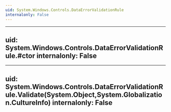 ```yaml
---
uid: System.Windows.Controls.DataErrorValidationRule
internalonly: False
---
```


---
uid: System.Windows.Controls.DataErrorValidationRule.#ctor
internalonly: False
---

---
uid: System.Windows.Controls.DataErrorValidationRule.Validate(System.Object,System.Globalization.CultureInfo)
internalonly: False
---

